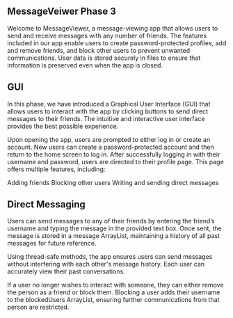 ## MessageVeiwer Phase 3
Welcome to MessageViewer, a message-viewing app that allows users to send and receive messages with any number of friends. The features included in our app enable users to create password-protected profiles, add and remove friends, and block other users to prevent unwanted communications. User data is stored securely in files to ensure that information is preserved even when the app is closed.
## GUI
In this phase, we have introduced a Graphical User Interface (GUI) that allows users to interact with the app by clicking buttons to send direct messages to their friends. The intuitive and interactive user interface provides the best possible experience.

Upon opening the app, users are prompted to either log in or create an account. New users can create a password-protected account and then return to the home screen to log in. After successfully logging in with their username and password, users are directed to their profile page. This page offers multiple features, including:

Adding friends
Blocking other users
Writing and sending direct messages

## Direct Messaging
Users can send messages to any of their friends by entering the friend’s username and typing the message in the provided text box. Once sent, the message is stored in a message ArrayList, maintaining a history of all past messages for future reference.

Using thread-safe methods, the app ensures users can send messages without interfering with each other's message history. Each user can accurately view their past conversations.

If a user no longer wishes to interact with someone, they can either remove the person as a friend or block them. Blocking a user adds their username to the blockedUsers ArrayList, ensuring further communications from that person are restricted.
